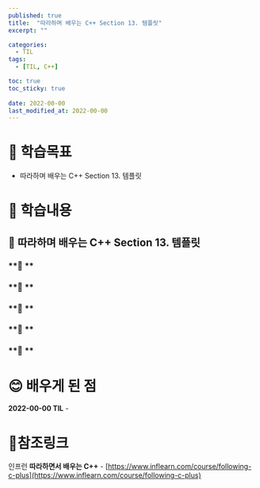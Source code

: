 ```yaml
---
published: true
title:  "따라하며 배우는 C++ Section 13. 템플릿"
excerpt: ""

categories:
  - TIL
tags:
  - [TIL, C++]

toc: true
toc_sticky: true
 
date: 2022-00-00
last_modified_at: 2022-00-00
---
```


# 🤔 학습목표
- 따라하며 배우는 C++ Section 13. 템플릿

# 📃 학습내용
## 📍 **따라하며 배우는 C++ Section 13. 템플릿**

### **🌱 **

### **🌱 **

### **🌱 **

### **🌱 **

### **🌱 **


# 😊 배우게 된 점
**2022-00-00 TIL** - 


# 📌참조링크
인프런 **따라하면서 배우는 C++** - [https://www.inflearn.com/course/following-c-plus](https://www.inflearn.com/course/following-c-plus)